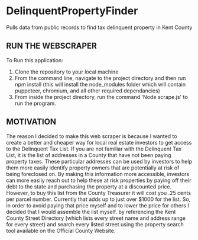 # DelinquentPropertyFinder
Pulls data from public records to find tax delinquent property in Kent County

## RUN THE WEBSCRAPER
To Run this application:

1. Clone the repository to your local machine
2. From the command line, navigate to the project directory and then run npm install (this will install the node_modules folder which will contain puppeteer, chromium, and all other required dependancies)
3. From inside the project directory, run the command 'Node scrape.js' to run the program.


## MOTIVATION

  The reason I decided to make this web scraper is because I wanted to create a better and cheaper way for local real estate investors to get access to the Delinquent Tax List. If you are not familiar with the Delinquent Tax List, it is the list of addresses in a County that have not been paying property taxes. These particular addresses can be used by investors to help them more easily identify property owners that are potentially at risk of being foreclosed on. 
  By making this information more accessible, investors can more easily reach out to help these at risk properties by paying off their debt to the state and purchasing the property at a discounted price. However, to buy this list from the County Treasurer it will cost you .25 cents per parcel number. Currently that adds up to just over $1000 for the list. So, in order to avoid paying that price myself and to lower the price for others I decided that I would assemble the list myself.
  by referencing the Kent County Street Directory (which lists every street name and address range for every street) and search every listed street using the property search tool available on the Official County Website. 
